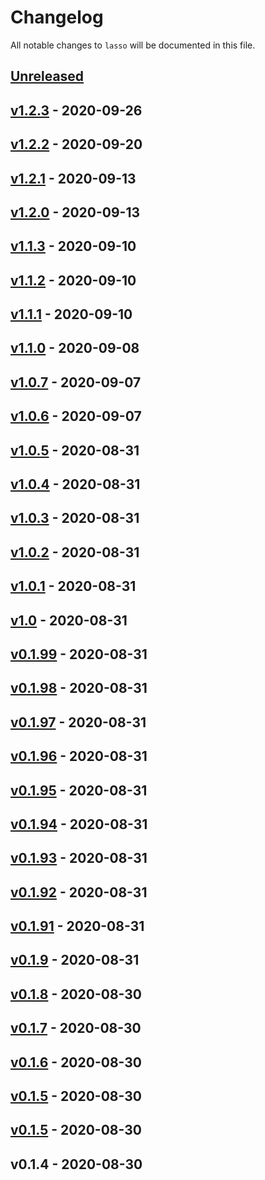 # Changelog

All notable changes to `lasso` will be documented in this file.

## [Unreleased]

## [v1.2.3] - 2020-09-26

## [v1.2.2] - 2020-09-20

## [v1.2.1] - 2020-09-13

## [v1.2.0] - 2020-09-13

## [v1.1.3] - 2020-09-10

## [v1.1.2] - 2020-09-10

## [v1.1.1] - 2020-09-10

## [v1.1.0] - 2020-09-08

## [v1.0.7] - 2020-09-07

## [v1.0.6] - 2020-09-07

## [v1.0.5] - 2020-08-31

## [v1.0.4] - 2020-08-31

## [v1.0.3] - 2020-08-31

## [v1.0.2] - 2020-08-31

## [v1.0.1] - 2020-08-31

## [v1.0] - 2020-08-31

## [v0.1.99] - 2020-08-31

## [v0.1.98] - 2020-08-31

## [v0.1.97] - 2020-08-31

## [v0.1.96] - 2020-08-31

## [v0.1.95] - 2020-08-31

## [v0.1.94] - 2020-08-31

## [v0.1.93] - 2020-08-31

## [v0.1.92] - 2020-08-31

## [v0.1.91] - 2020-08-31

## [v0.1.9] - 2020-08-31

## [v0.1.8] - 2020-08-30

## [v0.1.7] - 2020-08-30

## [v0.1.6] - 2020-08-30

## [v0.1.5] - 2020-08-30

## [v0.1.5] - 2020-08-30

## v0.1.4 - 2020-08-30

[Unreleased]: https://github.com/Sammyjo20/Lasso/compare/v1.2.3...HEAD
[v1.2.3]: https://github.com/Sammyjo20/Lasso/compare/v1.2.2...v1.2.3
[v1.2.2]: https://github.com/Sammyjo20/Lasso/compare/v1.2.1...v1.2.2
[v1.2.1]: https://github.com/Sammyjo20/Lasso/compare/v1.2.0...v1.2.1
[v1.2.0]: https://github.com/Sammyjo20/Lasso/compare/v1.1.3...v1.2.0
[v1.1.3]: https://github.com/Sammyjo20/Lasso/compare/v1.1.2...v1.1.3
[v1.1.2]: https://github.com/Sammyjo20/Lasso/compare/v1.1.1...v1.1.2
[v1.1.1]: https://github.com/Sammyjo20/Lasso/compare/v1.1.0...v1.1.1
[v1.1.0]: https://github.com/Sammyjo20/Lasso/compare/v1.0.7...v1.1.0
[v1.0.7]: https://github.com/Sammyjo20/Lasso/compare/v1.0.6...v1.0.7
[v1.0.6]: https://github.com/Sammyjo20/Lasso/compare/v1.0.5...v1.0.6
[v1.0.5]: https://github.com/Sammyjo20/Lasso/compare/v1.0.4...v1.0.5
[v1.0.4]: https://github.com/Sammyjo20/Lasso/compare/v1.0.3...v1.0.4
[v1.0.3]: https://github.com/Sammyjo20/Lasso/compare/v1.0.2...v1.0.3
[v1.0.2]: https://github.com/Sammyjo20/Lasso/compare/v1.0.1...v1.0.2
[v1.0.1]: https://github.com/Sammyjo20/Lasso/compare/v1.0...v1.0.1
[v1.0]: https://github.com/Sammyjo20/Lasso/compare/v0.1.99...v1.0
[v0.1.99]: https://github.com/Sammyjo20/Lasso/compare/v0.1.98...v0.1.99
[v0.1.98]: https://github.com/Sammyjo20/Lasso/compare/v0.1.97...v0.1.98
[v0.1.97]: https://github.com/Sammyjo20/Lasso/compare/v0.1.96...v0.1.97
[v0.1.96]: https://github.com/Sammyjo20/Lasso/compare/v0.1.95...v0.1.96
[v0.1.95]: https://github.com/Sammyjo20/Lasso/compare/v0.1.94...v0.1.95
[v0.1.94]: https://github.com/Sammyjo20/Lasso/compare/v0.1.93...v0.1.94
[v0.1.93]: https://github.com/Sammyjo20/Lasso/compare/v0.1.92...v0.1.93
[v0.1.92]: https://github.com/Sammyjo20/Lasso/compare/v0.1.91...v0.1.92
[v0.1.91]: https://github.com/Sammyjo20/Lasso/compare/v0.1.9...v0.1.91
[v0.1.9]: https://github.com/Sammyjo20/Lasso/compare/v0.1.8...v0.1.9
[v0.1.8]: https://github.com/Sammyjo20/Lasso/compare/v0.1.7...v0.1.8
[v0.1.7]: https://github.com/Sammyjo20/Lasso/compare/v0.1.6...v0.1.7
[v0.1.6]: https://github.com/Sammyjo20/Lasso/compare/v0.1.5...v0.1.6
[v0.1.5]: https://github.com/Sammyjo20/Lasso/compare/v0.1.4...v0.1.5
